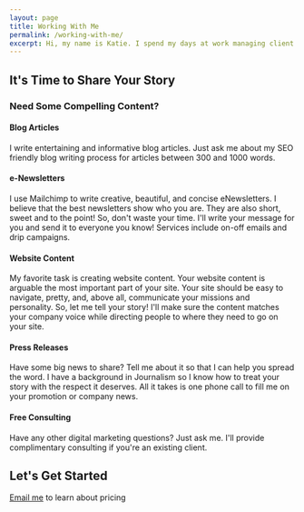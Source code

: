 ```yaml
---
layout: page
title: Working With Me
permalink: /working-with-me/
excerpt: Hi, my name is Katie. I spend my days at work managing client accounts and editorial calendars & then come home to my to write, read, knit & plan out outdoor activities to do on the weekends.
---
```

<h2>It's Time to Share Your Story</h2>

<h3>Need Some Compelling Content?</h3>

<div class="service">
  <h4><strong>Blog Articles</strong></h4>
    <p>
      I write entertaining and informative blog articles. Just ask me about my SEO friendly blog writing process for articles between 300 and 1000 words.
    </p>
</div>

<div class="service">
  <h4><strong>e-Newsletters</strong></h4>
    <p>
      I use Mailchimp to write creative, beautiful, and concise eNewsletters. I believe that the best newsletters show who you are. They are also short, sweet and to the point! So, don't waste your time. I'll write your message for you and send it to everyone you know! Services include on-off emails and drip campaigns.
    </p>
</div>

<div class="service">
  <h4><strong>Website Content</strong></h4>
    <p>
      My favorite task is creating website content. Your website content is arguable the most important part of your site. Your site should be easy to navigate, pretty, and, above all, communicate your missions and personality. So, let me tell your story! I'll make sure the content matches your company voice while directing people to where they need to go on your site.
    </p>
</div>

<div class="service">
  <h4><strong>Press Releases</strong></h4>
    <p>
      Have some big news to share? Tell me about it so that I can help you spread the word. I have a background in Journalism so I know how to treat your story with the respect it deserves. All it takes is one phone call to fill me on your promotion or company news.
    </p>
</div>

<div class="service">
  <h4>Free Consulting</h4>
    <p>
      Have any other digital marketing questions? Just ask me. I'll provide complimentary consulting if you're an existing client.
    </p>

  <h2>Let's Get Started</h2>
  <p><a href="mailto:ktagilbert@gmail.com">Email me</a> to learn about pricing</p>
